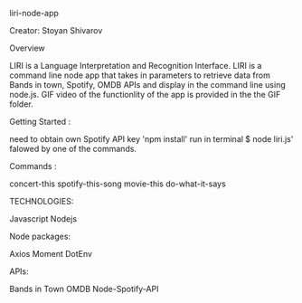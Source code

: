 liri-node-app

Creator: Stoyan Shivarov

Overview

LIRI is a Language Interpretation and Recognition Interface. LIRI is a command line node app that takes in parameters to retrieve data from Bands in town, Spotify, OMDB APIs and display in the command line using node.js.
GIF video of the functionlity of the app is provided in the the GIF folder.


Getting Started :

 need to obtain own  Spotify API key
'npm install' 
 run in terminal $ node liri.js' falowed by one of the commands.

 Commands :

concert-this
spotify-this-song
movie-this
do-what-it-says

TECHNOLOGIES:

Javascript
Nodejs

Node packages:

Axios
Moment
DotEnv

APIs:

Bands in Town
OMDB
Node-Spotify-API